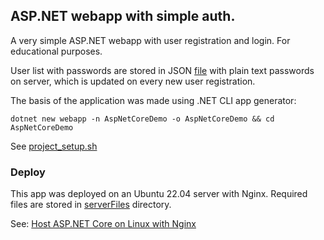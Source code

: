 
## ASP.NET webapp with simple auth.

A very simple ASP.NET webapp with user registration and login. For educational purposes.

User list with passwords are stored in JSON [file](/myDB/users.json) with plain text passwords on server, 
which is updated on every new user registration.

The basis of the application was made using .NET CLI app generator: 

```shell
dotnet new webapp -n AspNetCoreDemo -o AspNetCoreDemo && cd AspNetCoreDemo 
```

See [project_setup.sh](project_setup.sh)

### Deploy 

This app was deployed on an Ubuntu 22.04 server with Nginx.
Required files are stored in [serverFiles](/serverFiles/) directory.

See: 
[Host ASP.NET Core on Linux with Nginx](https://learn.microsoft.com/en-us/aspnet/core/host-and-deploy/linux-nginx?view=aspnetcore-7.0&tabs=linux-ubuntu)

